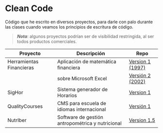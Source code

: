 # Clean Code

Código que he escrito en diversos proyectos, para darle con palo durante las clases cuando veamos los principios de escritura de código.

> ***Nota***: algunos proyectos podrían ser de visibilidad restringida, al ser todos productos comerciales.

|Proyecto|Descripción|Repo
|-|-|-|
Herramientas Financieras|Aplicación de matemática financiera|[Version 1 (1997)](https://github.com/mmasias/HerramientasFinancierasV1)
||sobre Microsoft Excel|[Versión 2 (2002)](https://github.com/mmasias/HerramientasFinancieras)
SigHor|Sistema generador de Horarios|[Version 1](https://github.com/mmasias/pySigHor)
QualityCourses|CMS para escuela de idiomas internacional|[Versión 1](https://github.com/mmasias/pyQualityCourses)
NutrIber|Software de gestión antropométrica y nutricional|[Version 1.5](https://github.com/mmasias/NutrIber)
